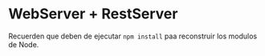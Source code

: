 # WebServer + RestServer

Recuerden que deben de ejecutar ```npm install``` paa reconstruir los modulos de Node.